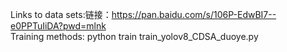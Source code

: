 Links to data sets:链接：https://pan.baidu.com/s/106P-EdwBI7--e0PPTuIiDA?pwd=mlnk    
Training methods: python train train_yolov8_CDSA_duoye.py
